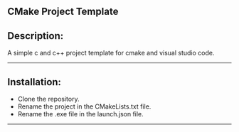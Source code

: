 **CMake Project Template**
--

**Description:** 
--

A simple c and c++ project template for cmake and visual studio code.

---

**Installation:**
--

- Clone the repository.
- Rename the project in the CMakeLists.txt file.
- Rename the .exe file in the launch.json file.
---
